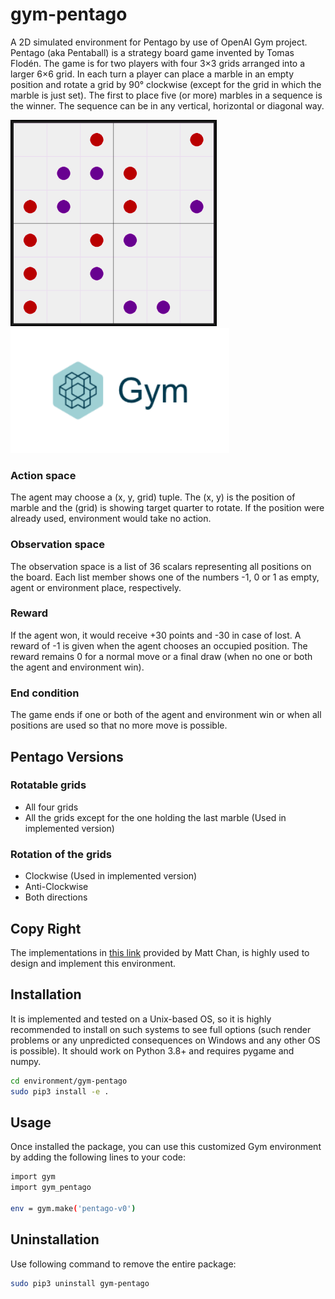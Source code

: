 # gym-pentago

A 2D simulated environment for Pentago by use of OpenAI Gym project.
Pentago (aka Pentaball) is a strategy board game invented by Tomas Flodén. The game is for two players with four 3×3 grids arranged into a larger 6×6 grid.
In each turn a player can place a marble in an empty position and rotate a grid by 90° clockwise (except for the grid in which the marble is just set).
The first to place five (or more) marbles in a sequence is the winner. The sequence can be in any vertical, horizontal or diagonal way.

<img src="img.png" height ="330" width="330"/>          <img src="OpenAI-gym.png" height ="200" width="350"/>

### Action space
The agent may choose a (x, y, grid) tuple. The (x, y) is the position of marble and the (grid) is showing target quarter to rotate.
If the position were already used, environment would take no action. 

### Observation space
The observation space is a list of 36 scalars representing all positions on the board.
Each list member shows one of the numbers -1, 0 or 1 as empty, agent or environment place, respectively.

### Reward
If the agent won, it would receive +30 points and -30 in case of lost.
A reward of -1 is given when the agent chooses an occupied position.
The reward remains 0 for a normal move or a final draw (when no one or both the agent and environment win).

### End condition
The game ends if one or both of the agent and environment win or when all positions are used so that no more move is possible.


## Pentago Versions

### Rotatable grids
* All four grids
* All the grids except for the one holding the last marble (Used in implemented version)

### Rotation of the grids
* Clockwise (Used in implemented version)
* Anti-Clockwise
* Both directions

## Copy Right
The implementations in [this link](https://github.com/MattChanTK/gym-maze) provided by Matt Chan, is highly used to design and implement this environment.

## Installation
It is implemented and tested on a Unix-based OS,
so it is highly recommended to install on such systems to see full options
(such render problems or any unpredicted consequences on Windows and any other OS is possible).
It should work on Python 3.8+ and requires pygame and numpy.

```bash
cd environment/gym-pentago
sudo pip3 install -e .
```

## Usage
Once installed the package, you can use this customized Gym environment by adding the following lines
to your code:

```bash
import gym
import gym_pentago

env = gym.make('pentago-v0')
```

## Uninstallation
Use following command to remove the entire package:

```bash
sudo pip3 uninstall gym-pentago
```
